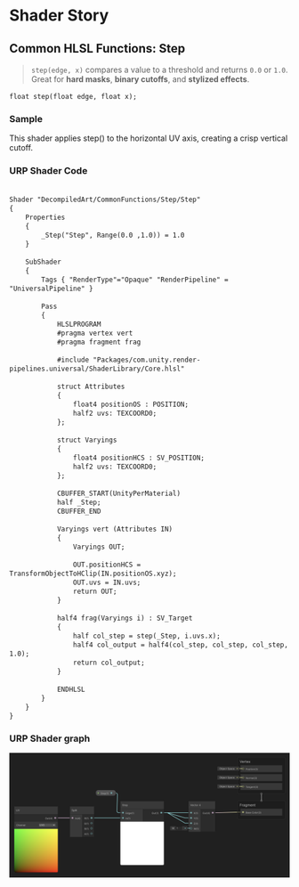 # Shader Story

## Common HLSL Functions: Step

> `step(edge, x)` compares a value to a threshold and returns `0.0` or `1.0`.  
> Great for **hard masks**, **binary cutoffs**, and **stylized effects**.

```hlsl
float step(float edge, float x);
```


### Sample 
This shader applies step() to the horizontal UV axis, creating a crisp vertical cutoff.

### URP Shader Code

```hlsl

Shader "DecompiledArt/CommonFunctions/Step/Step"
{
    Properties
    {
        _Step("Step", Range(0.0 ,1.0)) = 1.0
    }

    SubShader
    {
        Tags { "RenderType"="Opaque" "RenderPipeline" = "UniversalPipeline" }

        Pass
        {
            HLSLPROGRAM
            #pragma vertex vert
            #pragma fragment frag

            #include "Packages/com.unity.render-pipelines.universal/ShaderLibrary/Core.hlsl"

            struct Attributes
            {
                float4 positionOS : POSITION;
                half2 uvs: TEXCOORD0;
            };

            struct Varyings
            {
                float4 positionHCS : SV_POSITION;
                half2 uvs: TEXCOORD0;
            };

            CBUFFER_START(UnityPerMaterial)
            half _Step;
            CBUFFER_END

            Varyings vert (Attributes IN)
            {
                Varyings OUT;

                OUT.positionHCS = TransformObjectToHClip(IN.positionOS.xyz);
                OUT.uvs = IN.uvs;
                return OUT;
            }

            half4 frag(Varyings i) : SV_Target
            {
                half col_step = step(_Step, i.uvs.x);
                half4 col_output = half4(col_step, col_step, col_step, 1.0);
                return col_output;
            }

            ENDHLSL
        }
    }
}
```

### URP Shader graph
<p align="center">
<img src="https://github.com/DeGGeD/ShaderStory/blob/main/Resources/Images/Chapters/CommonFunctions/Step/DA_CommonFuncs_Step_Graph_01.png" alt="Shader Story: Shader Step" title="Shader Story: Shader Step">
</p>
